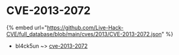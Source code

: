 # CVE-2013-2072
{% embed url="https://github.com/Live-Hack-CVE/full_database/blob/main/cves/2013/CVE-2013-2072.json" %}

* bl4ck5un ~> [cve-2013-2072](https://www.alice-snow.ru/2013/database/cve-2013-2072/cve-2013-2072-bl4ck5un)